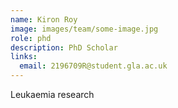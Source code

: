 ```yaml
---
name: Kiron Roy
image: images/team/some-image.jpg
role: phd
description: PhD Scholar
links:
  email: 2196709R@student.gla.ac.uk
---
```


Leukaemia research
